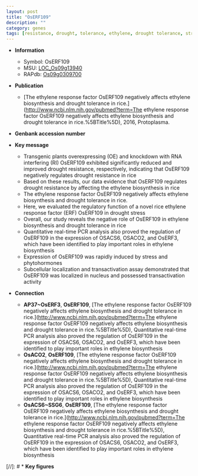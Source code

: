 ```yaml
---
layout: post
title: "OsERF109"
description: ""
category: genes
tags: [resistance, drought, tolerance, ethylene, drought tolerance, stress, nucleus, drought resistance, drought stress, ethylene response]
---
```


* **Information**  
    + Symbol: OsERF109  
    + MSU: [LOC_Os09g13940](http://rice.uga.edu/cgi-bin/ORF_infopage.cgi?orf=LOC_Os09g13940)  
    + RAPdb: [Os09g0309700](https://rapdb.dna.affrc.go.jp/locus/?name=Os09g0309700)  

* **Publication**  
    + [The ethylene response factor OsERF109 negatively affects ethylene biosynthesis and drought tolerance in rice.](http://www.ncbi.nlm.nih.gov/pubmed?term=The ethylene response factor OsERF109 negatively affects ethylene biosynthesis and drought tolerance in rice.%5BTitle%5D), 2016, Protoplasma.

* **Genbank accession number**  

* **Key message**  
    + Transgenic plants overexpressing (OE) and knockdown with RNA interfering (RI) OsERF109 exhibited significantly reduced and improved drought resistance, respectively, indicating that OsERF109 negatively regulates drought resistance in rice
    + Based on these results, our data evidence that OsERF109 regulates drought resistance by affecting the ethylene biosynthesis in rice
    + The ethylene response factor OsERF109 negatively affects ethylene biosynthesis and drought tolerance in rice.
    + Here, we evaluated the regulatory function of a novel rice ethylene response factor (ERF) OsERF109 in drought stress
    + Overall, our study reveals the negative role of OsERF109 in ethylene biosynthesis and drought tolerance in rice
    + Quantitative real-time PCR analysis also proved the regulation of OsERF109 in the expression of OSACS6, OSACO2, and OsERF3, which have been identified to play important roles in ethylene biosynthesis
    + Expression of OsERF109 was rapidly induced by stress and phytohormones
    + Subcellular localization and transactivation assay demonstrated that OsERF109 was localized in nucleus and possessed transactivation activity

* **Connection**  
    + __AP37~OsERF3__, __OsERF109__, [The ethylene response factor OsERF109 negatively affects ethylene biosynthesis and drought tolerance in rice.](http://www.ncbi.nlm.nih.gov/pubmed?term=The ethylene response factor OsERF109 negatively affects ethylene biosynthesis and drought tolerance in rice.%5BTitle%5D), Quantitative real-time PCR analysis also proved the regulation of OsERF109 in the expression of OSACS6, OSACO2, and OsERF3, which have been identified to play important roles in ethylene biosynthesis
    + __OsACO2__, __OsERF109__, [The ethylene response factor OsERF109 negatively affects ethylene biosynthesis and drought tolerance in rice.](http://www.ncbi.nlm.nih.gov/pubmed?term=The ethylene response factor OsERF109 negatively affects ethylene biosynthesis and drought tolerance in rice.%5BTitle%5D), Quantitative real-time PCR analysis also proved the regulation of OsERF109 in the expression of OSACS6, OSACO2, and OsERF3, which have been identified to play important roles in ethylene biosynthesis
    + __OsACS6~SSG6__, __OsERF109__, [The ethylene response factor OsERF109 negatively affects ethylene biosynthesis and drought tolerance in rice.](http://www.ncbi.nlm.nih.gov/pubmed?term=The ethylene response factor OsERF109 negatively affects ethylene biosynthesis and drought tolerance in rice.%5BTitle%5D), Quantitative real-time PCR analysis also proved the regulation of OsERF109 in the expression of OSACS6, OSACO2, and OsERF3, which have been identified to play important roles in ethylene biosynthesis

[//]: # * **Key figures**  


